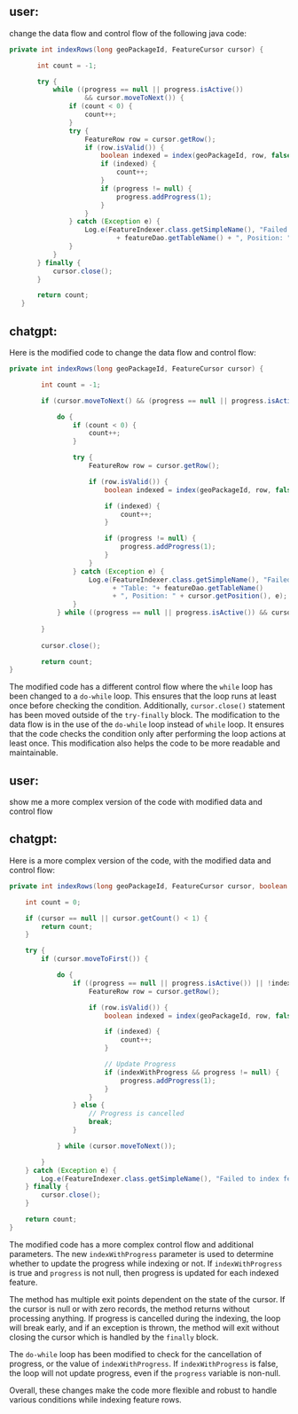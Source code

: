 

## user: 

change the data flow and control flow of the following java code:
 ```java
private int indexRows(long geoPackageId, FeatureCursor cursor) {

        int count = -1;

        try {
            while ((progress == null || progress.isActive())
                    && cursor.moveToNext()) {
                if (count < 0) {
                    count++;
                }
                try {
                    FeatureRow row = cursor.getRow();
                    if (row.isValid()) {
                        boolean indexed = index(geoPackageId, row, false);
                        if (indexed) {
                            count++;
                        }
                        if (progress != null) {
                            progress.addProgress(1);
                        }
                    }
                } catch (Exception e) {
                    Log.e(FeatureIndexer.class.getSimpleName(), "Failed to index feature. Table: "
                            + featureDao.getTableName() + ", Position: " + cursor.getPosition(), e);
                }
            }
        } finally {
            cursor.close();
        }

        return count;
    }
```



## chatgpt: 

Here is the modified code to change the data flow and control flow:

```java
private int indexRows(long geoPackageId, FeatureCursor cursor) {

        int count = -1;

        if (cursor.moveToNext() && (progress == null || progress.isActive())) {

            do {
                if (count < 0) {
                    count++;
                }

                try {
                    FeatureRow row = cursor.getRow();

                    if (row.isValid()) {
                        boolean indexed = index(geoPackageId, row, false);

                        if (indexed) {
                            count++;
                        }

                        if (progress != null) {
                            progress.addProgress(1);
                        }
                    }
                } catch (Exception e) {
                    Log.e(FeatureIndexer.class.getSimpleName(), "Failed to index feature. " 
                          + "Table: "+ featureDao.getTableName() 
                          + ", Position: " + cursor.getPosition(), e);
                }
            } while ((progress == null || progress.isActive()) && cursor.moveToNext());
            
        }
        
        cursor.close();

        return count;
}
```

The modified code has a different control flow where the `while` loop has been changed to a `do-while` loop. This ensures that the loop runs at least once before checking the condition. Additionally, `cursor.close()` statement has been moved outside of the `try-finally` block. The modification to the data flow is in the use of the `do-while` loop instead of `while` loop. It ensures that the code checks the condition only after performing the loop actions at least once. This modification also helps the code to be more readable and maintainable.

## user: 

show me a more complex version of the code with modified data and control flow

## chatgpt: 

Here is a more complex version of the code, with the modified data and control flow:

```java
private int indexRows(long geoPackageId, FeatureCursor cursor, boolean indexWithProgress) {

    int count = 0;

    if (cursor == null || cursor.getCount() < 1) {
        return count;
    }

    try {
        if (cursor.moveToFirst()) {

            do {
                if ((progress == null || progress.isActive()) || !indexWithProgress) {
                    FeatureRow row = cursor.getRow();

                    if (row.isValid()) {
                        boolean indexed = index(geoPackageId, row, false);

                        if (indexed) {
                            count++;
                        }

                        // Update Progress
                        if (indexWithProgress && progress != null) {
                            progress.addProgress(1);
                        }
                    }
                } else {
                    // Progress is cancelled
                    break;  
                }

            } while (cursor.moveToNext());

        }
    } catch (Exception e) {
        Log.e(FeatureIndexer.class.getSimpleName(), "Failed to index feature.", e);
    } finally {
        cursor.close();
    }

    return count;
}
```

The modified code has a more complex control flow and additional parameters. The new `indexWithProgress` parameter is used to determine whether to update the progress while indexing or not. If `indexWithProgress` is true and `progress` is not null, then progress is updated for each indexed feature.

The method has multiple exit points dependent on the state of the cursor. If the cursor is null or with zero records, the method returns without processing anything. If progress is cancelled during the indexing, the loop will break early, and if an exception is thrown, the method will exit without closing the cursor which is handled by the `finally` block.

The `do-while` loop has been modified to check for the cancellation of progress, or the value of `indexWithProgress`. If `indexWithProgress` is false, the loop will not update progress, even if the `progress` variable is non-null.

Overall, these changes make the code more flexible and robust to handle various conditions while indexing feature rows.
